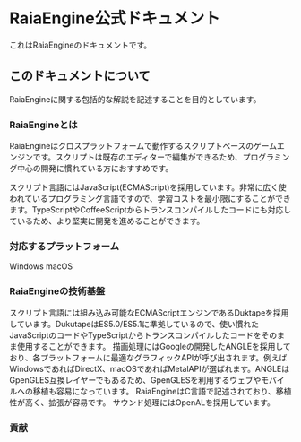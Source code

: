 # RaiaEngine公式ドキュメント

これはRaiaEngineのドキュメントです。

## このドキュメントについて

RaiaEngineに関する包括的な解説を記述することを目的としています。

### RaiaEngineとは

RaiaEngineはクロスプラットフォームで動作するスクリプトベースのゲームエンジンです。スクリプトは既存のエディターで編集ができるため、プログラミング中心の開発に慣れている方におすすめです。

スクリプト言語にはJavaScript(ECMAScript)を採用しています。非常に広く使われているプログラミング言語ですので、学習コストを最小限にすることができます。TypeScriptやCoffeeScriptからトランスコンパイルしたコードにも対応しているため、より堅実に開発を進めることができます。

### 対応するプラットフォーム

Windows
macOS

### RaiaEngineの技術基盤

スクリプト言語には組み込み可能なECMAScriptエンジンであるDuktapeを採用しています。DukutapeはES5.0/ES5.1に準拠しているので、使い慣れたJavaScriptのコードやTypeScriptからトランスコンパイルしたコードをそのまま使用することができます。
描画処理にはGoogleの開発したANGLEを採用しており、各プラットフォームに最適なグラフィックAPIが呼び出されます。例えばWindowsであればDirectX、macOSであればMetalAPIが選ばれます。ANGLEはGpenGLES互換レイヤーでもあるため、GpenGLESを利用するウェブやモバイルへの移植も容易になっています。
RaiaEngineはC言語で記述されており、移植性が高く、拡張が容易です。
サウンド処理にはOpenALを採用しています。

### 貢献